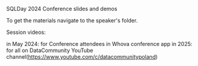 SQLDay 2024 Conference slides and demos

To get the materials navigate to the speaker's folder.

Session videos:

in May 2024: for Conference attendees in Whova conference app
in 2025: for all on DataCommunity YouTube channel(https://www.youtube.com/c/datacommunitypoland)
